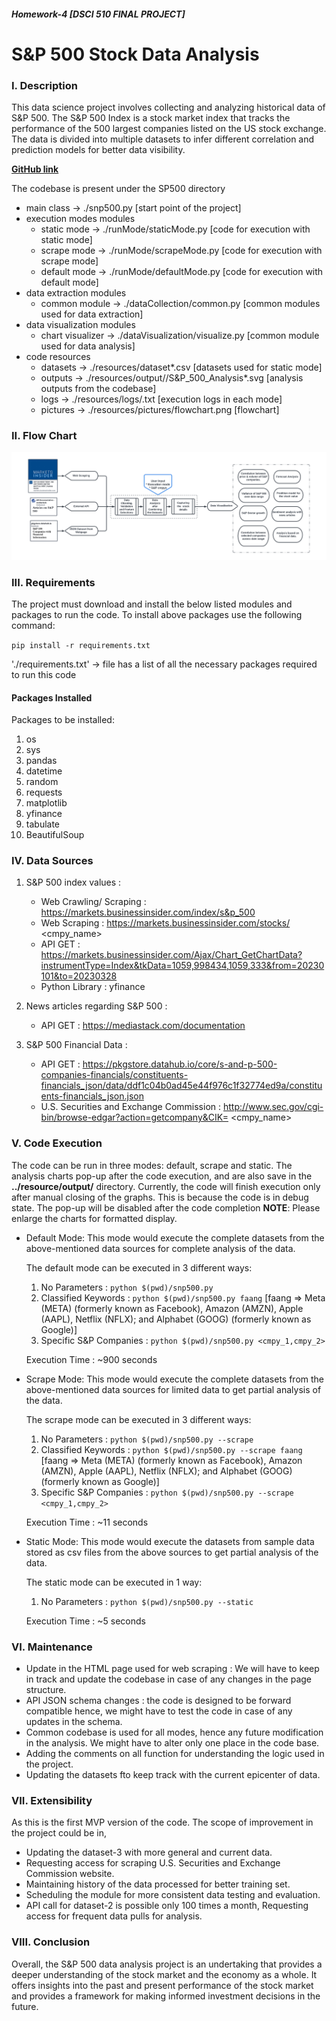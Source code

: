 ##### Homework-4 [DSCI 510 FINAL PROJECT]
# S&P 500 Stock Data Analysis

### I. Description

This data science project involves collecting and analyzing historical data of S&P 500. The S&P 500 Index is a stock market index that tracks the performance of the 500 largest companies listed on the US stock exchange.
The data is divided into multiple datasets to infer different correlation and prediction models for better data visibility.

**[GitHub link](https://github.com/ManishaMatta/SP500/tree/develop)**

The codebase is present under the SP500 directory
   * main class -> ./snp500.py [start point of the project]
   * execution modes modules
     * static mode -> ./runMode/staticMode.py [code for execution with static mode]
     * scrape mode -> ./runMode/scrapeMode.py [code for execution with scrape mode]
     * default mode -> ./runMode/defaultMode.py [code for execution with default mode]
   * data extraction modules
     * common module -> ./dataCollection/common.py [common modules used for data extraction]
   * data visualization modules
     * chart visualizer -> ./dataVisualization/visualize.py [common module used for data analysis]
   * code resources
     * datasets -> ./resources/dataset*.csv [datasets used for static mode]
     * outputs -> ./resources/output/<mode>/S&P_500_Analysis*.svg [analysis outputs from the codebase]
     * logs -> ./resources/logs/<mode>.txt [execution logs in each mode]
     * pictures -> ./resources/pictures/flowchart.png [flowchart]

### II. Flow Chart
![flowchart.png](resources%2Fpictures%2Fflowchart.png) 

### III. Requirements

The project must download and install the below listed modules and packages to
run the code. To install above packages use the following command: 

`pip install -r requirements.txt`

'./requirements.txt' -> file has a list of all the necessary packages required to run this code

#### Packages Installed

Packages to be installed:
1. os
2. sys
3. pandas
4. datetime
5. random
6. requests
7. matplotlib
8. yfinance
9. tabulate
10. BeautifulSoup

### IV. Data Sources

1. S&P 500 index values : 
      * Web Crawling/ Scraping : https://markets.businessinsider.com/index/s&p_500
      * Web Scraping : https://markets.businessinsider.com/stocks/ <cmpy_name>
      * API GET : https://markets.businessinsider.com/Ajax/Chart_GetChartData?instrumentType=Index&tkData=1059,998434,1059,333&from=20230101&to=20230328 
      * Python Library : yfinance

2. News articles regarding S&P 500 :
      * API GET : https://mediastack.com/documentation

3. S&P 500 Financial Data :
      * API GET : https://pkgstore.datahub.io/core/s-and-p-500-companies-financials/constituents-financials_json/data/ddf1c04b0ad45e44f976c1f32774ed9a/constituents-financials_json.json
      * U.S. Securities and Exchange Commission : http://www.sec.gov/cgi-bin/browse-edgar?action=getcompany&CIK= <cmpy_name>

### V. Code Execution

The code can be run in three modes: default, scrape and static. 
The analysis charts pop-up after the code execution, and are also save in the **../resource/output/<mode>** directory.
Currently, the code will finish execution only after manual closing of the graphs. This is because the code is in debug state. The pop-up will be disabled after the code completion
**NOTE**: Please enlarge the charts for formatted display.

* Default Mode: 
  This mode would execute the complete datasets from the above-mentioned data sources for complete analysis of the data.
  
  The default mode can be executed in 3 different ways:
  1. No Parameters : `python $(pwd)/snp500.py`
  2. Classified Keywords : `python $(pwd)/snp500.py faang` [faang => Meta (META) (formerly known as Facebook), Amazon (AMZN), Apple (AAPL), Netflix (NFLX); and Alphabet (GOOG) (formerly known as Google)]
  3. Specific S&P Companies : `python $(pwd)/snp500.py <cmpy_1,cmpy_2>`

  Execution Time : ~900 seconds

* Scrape Mode:
  This mode would execute the complete datasets from the above-mentioned data sources for limited data to get partial analysis of the data.
  
  The scrape mode can be executed in 3 different ways:
   1. No Parameters : `python $(pwd)/snp500.py --scrape`
   2. Classified Keywords : `python $(pwd)/snp500.py --scrape faang` [faang => Meta (META) (formerly known as Facebook), Amazon (AMZN), Apple (AAPL), Netflix (NFLX); and Alphabet (GOOG) (formerly known as Google)]
   3. Specific S&P Companies : `python $(pwd)/snp500.py --scrape <cmpy_1,cmpy_2>`

  Execution Time : ~11 seconds

* Static Mode:
  This mode would execute the datasets from sample data stored as csv files from the above sources to get partial analysis of the data.
  
  The static mode can be executed in 1 way:
   1. No Parameters : `python $(pwd)/snp500.py --static`

  Execution Time : ~5 seconds

### VI. Maintenance

* Update in the HTML page used for web scraping : We will have to keep in track and update the codebase in case of any changes in the page structure.
* API JSON schema changes : the code is designed to be forward compatible hence, we might have to test the code in case of any updates in the schema.
* Common codebase is used for all modes, hence any future modification in the analysis. We might have to alter only one place in the code base.
* Adding the comments on all function for understanding the logic used in the project.
* Updating the datasets fto keep track with the current epicenter of data.

### VII. Extensibility

As this is the first MVP version of the code. The scope of improvement in the project could be in,
* Updating the dataset-3 with more general and current data.
* Requesting access for scraping U.S. Securities and Exchange Commission website.
* Maintaining history of the data processed for better training set.
* Scheduling the module for more consistent data testing and evaluation.
* API call for dataset-2 is possible only 100 times a month, Requesting access for frequent data pulls for analysis.

### VIII. Conclusion

Overall, the S&P 500 data analysis project is an undertaking that provides a deeper understanding of the stock market and the economy as a whole. It offers insights into the past and present performance of the stock market and provides a framework for making informed investment decisions in the future.


